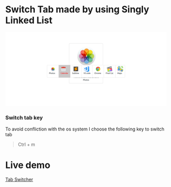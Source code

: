 # Switch Tab made by using Singly Linked List

![Tab switcher](./assets/tab_switch.png "tab modal")

### Switch tab key

To avoid confliction with the os system I choose the following key to switch tab

> Ctrl + m

# Live demo

[Tab Switcher](https://tabswitchdemo.netlify.app/)

